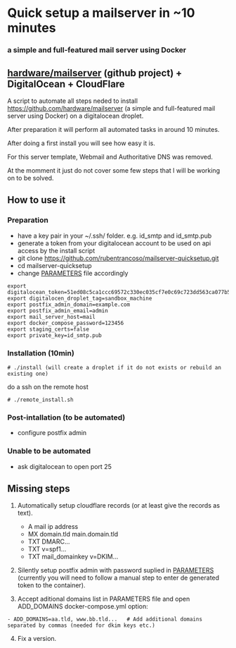 # Quick setup a mailserver in ~10 minutes
### a simple and full-featured mail server using Docker
## [hardware/mailserver](https://github.com/hardware/mailserver) (github project) + DigitalOcean + CloudFlare

A script to automate all steps neded to install https://github.com/hardware/mailserver (a simple and full-featured mail server using Docker) on a digitalocean droplet.

After preparation it will perform all automated tasks in around 10 minutes.

After doing a first install you will see how easy it is.

For this server template, Webmail and Authoritative DNS was removed.

At the momment it just do not cover some few steps that I will be working on to be solved.

## How to use it

### Preparation

- have a key pair in your ~/.ssh/ folder. e.g. id_smtp and id_smtp.pub
- generate a token from your digitalocean account to be used on api access by the install script
- git clone https://github.com/rubentrancoso/mailserver-quicksetup.git
- cd mailserver-quicksetup
- change [PARAMETERS](PARAMETERS) file accordingly

```
export digitalocean_token=51ed08c5ca1ccc69572c330ec035cf7e0c69c723dd563ca077b51d2cbf6ba066
export digitalocen_droplet_tag=sandbox_machine
export postfix_admin_domain=example.com
export postfix_admin_email=admin
export mail_server_host=mail
export docker_compose_password=123456
export staging_certs=false
export private_key=id_smtp.pub
```

### Installation (10min)
```
# ./install (will create a droplet if it do not exists or rebuild an existing one)
```

do a ssh on the remote host

```
# ./remote_install.sh
```
### Post-intallation (to be automated)

- configure postfix admin

### Unable to be automated

- ask digitalocean to open port 25

## Missing steps

1. Automatically setup cloudflare records (or at least give the records as text).

   - A mail ip address
   - MX domain.tld main.domain.tld
   - TXT DMARC...
   - TXT v=spf1...
   - TXT mail_domainkey v=DKIM...
   
2. Silently setup postfix admin with password suplied in [PARAMETERS](PARAMETERS) (currently you will need to follow a manual step to enter de generated token to the container).

3. Accept aditional domains list in PARAMETERS file and open ADD_DOMAINS docker-compose.yml option:
```
- ADD_DOMAINS=aa.tld, www.bb.tld...   # Add additional domains separated by commas (needed for dkim keys etc.)
```

4. Fix a version.

